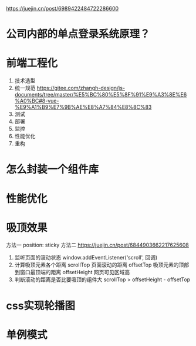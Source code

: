 https://juejin.cn/post/6989422484722286600




# 公司内部的单点登录系统原理？




# 前端工程化
1. 技术选型
2. 统一规范
https://gitee.com/zhangh-design/js-documents/tree/master/%E5%BC%80%E5%8F%91%E9%A3%8E%E6%A0%BC#8-vue-%E9%A1%B9%E7%9B%AE%E8%A7%84%E8%8C%83
3. 测试
4. 部署
5. 监控
6. 性能优化
7. 重构



# 怎么封装一个组件库




# 性能优化

# 吸顶效果
方法一
position: sticky
方法二
https://juejin.cn/post/6844903662217625608
1. 监听页面的滚动状态
window.addEventListener('scroll', 回调)
2. 计算吸顶元素各个距离
scrollTop 页面滚动的距离
offsetTop 吸顶元素的顶部到窗口最顶端的距离
offsetHeight 网页可见区域高
3. 判断滚动的距离是否比要吸顶的组件大
scrollTop > offsetHeight - offsetTop


# css实现轮播图



# 单例模式